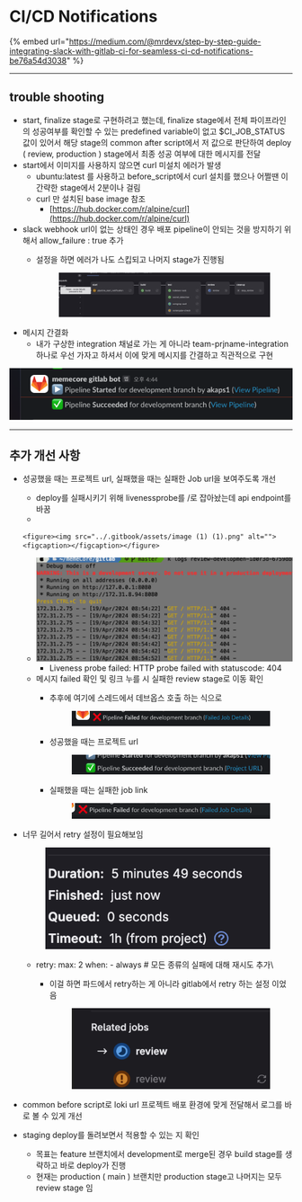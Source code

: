 # CI/CD Notifications

{% embed url="https://medium.com/@mrdevx/step-by-step-guide-integrating-slack-with-gitlab-ci-for-seamless-ci-cd-notifications-be76a54d3038" %}

***

## trouble shooting

* start, finalize stage로 구현하려고 했는데, finalize stage에서 전체 파이프라인의 성공여부를 확인할 수 있는 predefined variable이 없고 $CI\_JOB\_STATUS 값이 있어서 해당 stage의 common after script에서 저 값으로 판단하여 deploy ( review, production ) stage에서 최종 성공 여부에 대한 메시지를 전달
* start에서 이미지를 사용하지 않으면 curl 미설치 에러가 발생
  * ubuntu:latest 를 사용하고 before\_script에서 curl 설치를 했으나 어쩔땐 이 간략한 stage에서 2분이나 걸림
  * curl 만 설치된 base image 참조
    * [https://hub.docker.com/r/alpine/curl](https://hub.docker.com/r/alpine/curl)
* slack webhook url이 없는 상태인 경우 배포 pipeline이 안되는 것을 방지하기 위해서 allow\_failure : true 추가
  *   &#x20;설정을 하면 에러가 나도 스킵되고 나머지 stage가 진행됨

      <figure><img src="../.gitbook/assets/image (29).png" alt=""><figcaption></figcaption></figure>
* 메시지 간결화
  * 내가 구상한 integration 채널로 가는 게 아니라 team-prjname-integration 하나로 우선 가자고 하셔서 이에 맞게 메시지를 간결하고 직관적으로 구현

![](<../.gitbook/assets/image (4).png>)



***

## 추가 개선 사항

* 성공했을 때는 프로젝트  url, 실패했을 때는 실패한 Job url을 보여주도록 개선
  * deploy를 실패시키기 위해 livenessprobe를 /로 잡아놨는데 api endpoint를 바꿈
  *

      <figure><img src="../.gitbook/assets/image (1) (1).png" alt=""><figcaption></figcaption></figure>
  * ![](<../.gitbook/assets/image (2).png>)
    * Liveness probe failed: HTTP probe failed with statuscode: 404
  * 메시지 failed 확인 및 링크 누를 시 실패한 review stage로 이동 확인
    *   추후에 여기에 스레드에서 데브옵스 호출 하는 식으로

        <figure><img src="../.gitbook/assets/image (3).png" alt=""><figcaption></figcaption></figure>
    *   성공했을 때는 프로젝트 url

        <figure><img src="../.gitbook/assets/image (1).png" alt=""><figcaption></figcaption></figure>
    *   실패했을 때는 실패한 job link

        <figure><img src="../.gitbook/assets/image.png" alt=""><figcaption></figcaption></figure>
*   너무 길어서 retry 설정이 필요해보임

    <figure><img src="../.gitbook/assets/image (2) (1).png" alt=""><figcaption></figcaption></figure>



    * retry: max: 2 when: - always # 모든 종류의 실패에 대해 재시도 추가\

      *   이걸 하면 파드에서 retry하는 게 아니라 gitlab에서 retry 하는 설정 이었음

          <figure><img src="../.gitbook/assets/image (30).png" alt=""><figcaption></figcaption></figure>
* common before script로 loki url 프로젝트 배포 환경에 맞게 전달해서 로그를 바로 볼 수 있게 개선
* staging deploy를 돌려보면서 적용할 수 있는 지 확인
  * 목표는 feature 브랜치에서 development로 merge된 경우 build stage를 생략하고 바로 deploy가 진행
  * 현재는 production ( main ) 브랜치만 production stage고 나머지는 모두 review stage 임
